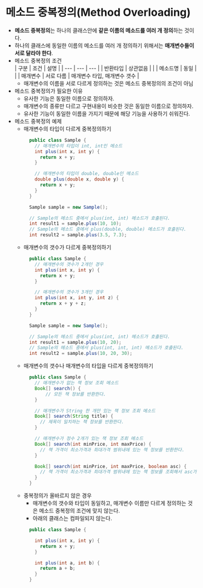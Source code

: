 # 메소드 중복정의(Method Overloading)
- **메소드 중복정의**는 하나의 클래스안에 **같은 이름의 메소드를 여러 개 정의**하는 것이다.
- 하나의 클래스에 동일한 이름의 메소드를 여러 개 정의하기 위해서는 **매개변수들이 서로 달라야 한다**.
- 메소드 중복정의 조건   
  | 구분 | 조건 | 설명 |
  | --- | --- | --- |
  | 반환타입 | 상관없음 | |
  | 메소드명 | 동일 | |
  | 매개변수 | 서로 다름 | 매개변수 타입, 매개변수 갯수 |
  * 매개변수의 이름을 서로 다르게 정의하는 것은 메소드 중복정의의 조건이 아님
- 메소드 중복정의가 필요한 이유
  * 유사한 기능은 동일한 이름으로 정의하자. 
  * 매개변수의 종류만 다르고 구현내용이 비슷한 것은 동일한 이름으로 정의하자.
  * 유사한 기능이 동일한 이름을 가지기 때문에 해당 기능을 사용하기 쉬워진다.
- 메소드 중복정의 예제
  * 매개변수의 타입이 다르게 중복정의하기
    ```java
      public class Sample {
        // 매개변수의 타입이 int, int인 메소드
        int plus(int x, int y) {
          return x + y;
        }

        // 매개변수의 타입이 double, double인 메소드
        double plus(double x, double y) {
          return x + y;
        }
      }
    ```
    ```java
      Sample sample = new Sample();

      // Sample의 메소드 중에서 plus(int, int) 메소드가 호출된다.
      int result1 = sample.plus(10, 10);
      // Sample의 메소드 중에서 plus(double, double) 메소드가 호출된다.
      int result2 = sample.plus(3.5, 7.3);
    ```
  * 매개변수의 갯수가 다르게 중복정의하기
    ```java
      public class Sample {
        // 매개변수의 갯수가 2개인 경우
        int plus(int x, int y) {
          return x + y;
        }

        // 매개변수의 갯수가 3개인 경우
        int plus(int x, int y, int z) {
          return x + y + z;
        }
      }
    ```
    ```java
      Sample sample = new Sample();

      // Sample의 메소드 중에서 plus(int, int) 메소드가 호출된다.
      int result1 = sample.plus(10, 20);
      // Sample의 메소드 중에서 plus(int, int, int) 메소드가 호출된다.
      int result2 = sample.plus(10, 20, 30);
    ```
  * 매개변수의 갯수나 매개변수의 타입을 다르게 중복정의하기
    ```java
      public class Sample {
        // 매개변수가 없는 책 정보 조회 메소드
        Book[] search() {
            // 모든 책 정보를 반환한다.
        }

        // 매개변수가 String 한 개만 있는 책 정보 조회 메소드
        Book[] search(String title) {
          // 제목이 일치하는 책 정보를 반환한다.
        }

        // 매개변수가 정수 2개가 있는 책 정보 조회 메소드
        Book[] search(int minPrice, int maxPrice) {
          // 책 가격이 최소가격과 최대가격 범위내에 있는 책 정보를 반환한다.
        }

        Book[] search(int minPrice, int maxPrice, boolean asc) {
          // 책 가격이 최소가격과 최대가격 범위내에 있는 책 정보를 조회해서 asc가 true인 경우 오름차순으로 정렬해서 반환한다.
        }
      }
    ```
  * 중복정의가 올바르지 않은 경우
    + 매개변수의 갯수와 타입이 동일하고, 매개변수 이름만 다르게 정의하는 것은 메소드 중복정의 조건에 맞지 않는다.
    + 아래의 클래스는 컴파일되지 않는다.
    ```java
      public class Sample {

        int plus(int x, int y) {
          return x + y;
        }

        int plus(int a, int b) {
          return a + b;
        }
      }
    ```
  
